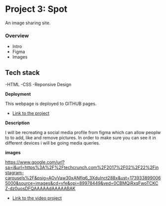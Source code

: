 # Project 3: Spot

An image sharing site.

### Overview

- Intro
- Figma
- Images

## Tech stack

-HTML
-CSS
-Reponsive Design

**Deployment**

This webpage is deployed to GITHUB pages.

- [Link to the project](https://anaanzaldo.github.io/se_project_spots/)

**Description**

I will be recreating a social media profile from figma which can allow peoplw to to add, like and remove pictures. In order to make sure you can see it in different devices i will be going media queries.

**images**

https://www.google.com/url?sa=i&url=https%3A%2F%2Ftechcrunch.com%2F2017%2F02%2F22%2Finstagram-carousels%2F&psig=AOvVaw30xANflq6_3XduInct288x&ust=1739338990065000&source=images&cd=vfe&opi=89978449&ved=0CBMQjRxqFwoTCKCZ-dz0uosDFQAAAAAdAAAAABAK

- [Link to the video project](https://drive.google.com/file/d/1Dd3GlW4EvpfRPOmFJVsD8UD9lBSBZGbE/view?usp=sharing)
